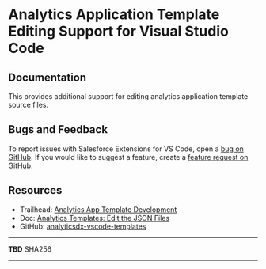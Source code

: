 # Analytics Application Template Editing Support for Visual Studio Code

## Documentation

This provides additional support for editing analytics application template source files.

## Bugs and Feedback

To report issues with Salesforce Extensions for VS Code, open a [bug on GitHub](https://git.soma.salesforce.com/ADX/analyticsdx-vscode/issues/new?template=Bug_report.md). If you would like to suggest a feature, create a [feature request on GitHub](https://git.soma.salesforce.com/ADX/analyticsdx-vscode/issues/new?template=Feature_request.md).

## Resources

- Trailhead: [Analytics App Template Development](https://trailhead.salesforce.com/content/learn/modules/wave_analytics_templates_intro)
- Doc: [Analytics Templates: Edit the JSON Files](https://developer.salesforce.com/docs/atlas.en-us.bi_dev_guide_wave_templates.meta/bi_dev_guide_wave_templates/bi_templatesdev_cli_analytics_intro.htm)
- GitHub: [analyticsdx-vscode-templates](https://git.soma.salesforce.com/ADX/analyticsdx-vscode/tree/develop/extensions/analyticsdx-vscode-templates)

---

**TBD** SHA256

---
